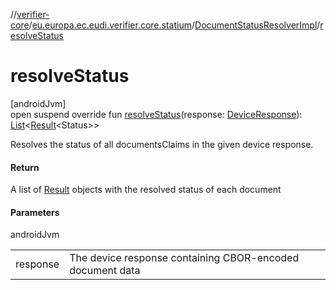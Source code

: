 //[verifier-core](../../../index.md)/[eu.europa.ec.eudi.verifier.core.statium](../index.md)/[DocumentStatusResolverImpl](index.md)/[resolveStatus](resolve-status.md)

# resolveStatus

[androidJvm]\
open suspend override fun [resolveStatus](resolve-status.md)(response: [DeviceResponse](../../eu.europa.ec.eudi.verifier.core.response/-device-response/index.md)): [List](https://kotlinlang.org/api/latest/jvm/stdlib/kotlin-stdlib/kotlin.collections/-list/index.html)&lt;[Result](https://kotlinlang.org/api/latest/jvm/stdlib/kotlin-stdlib/kotlin/-result/index.html)&lt;Status&gt;&gt;

Resolves the status of all documentsClaims in the given device response.

#### Return

A list of [Result](https://kotlinlang.org/api/latest/jvm/stdlib/kotlin-stdlib/kotlin/-result/index.html) objects with the resolved status of each document

#### Parameters

androidJvm

| | |
|---|---|
| response | The device response containing CBOR-encoded document data |
